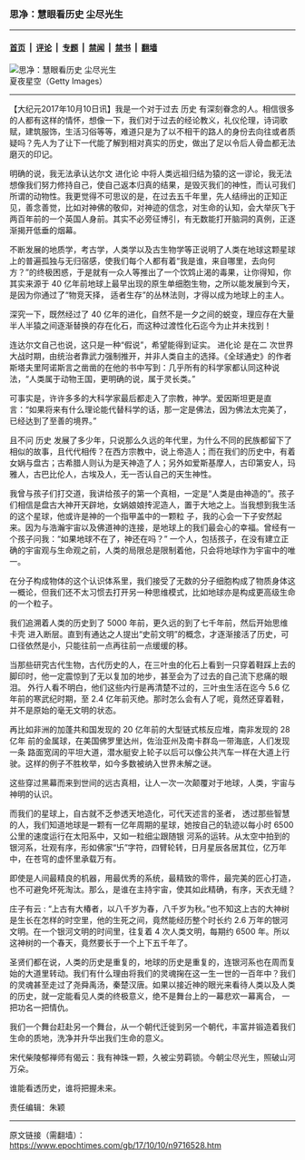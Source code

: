 ### 思净：慧眼看历史 尘尽光生

---

#### [首页](../../../..?n9716528) &nbsp;|&nbsp; [评论](../../../../../epoch-comment?n9716528) &nbsp;|&nbsp; [专题](../../../../../epoch-special?n9716528) &nbsp;|&nbsp; [禁闻](../../../../../epoch-news?n9716528) &nbsp;|&nbsp; [禁书](../../../../../books?n9716528) &nbsp;|&nbsp; [翻墙](https://github.com/gfw-breaker/nogfw/blob/master/README.md?n9716528)


<div><img alt="思净：慧眼看历史 尘尽光生" class="attachment-djy_600_400 size-djy_600_400 wp-post-image" src="https://i.epochtimes.com/assets/uploads/2017/10/GettyImages-541887224-600x400.jpg"/>
<div class="caption">
 夏夜星空（Getty Images）
</div></div><hr/><div class="post_content" id="artbody" itemprop="articleBody">
 <!-- article content begin -->
 <p>
  【大纪元2017年10月10日讯】我是一个对于过去
  <ok href="https://www.epochtimes.com/gb/tag/%E5%8E%86%E5%8F%B2.html">
   历史
  </ok>
  有深刻眷念的人。相信很多的人都有这样的情怀，想像一下，我们对于过去的经论教义，礼仪伦理，诗词歌赋，建筑服饰，生活习俗等等，难道只是为了以不相干的路人的身份去向往或者质疑吗？先人为了让下一代能了解到相对真实的历史，做出了足以令后人骨血都无法磨灭的印记。
 </p>
 <p>
  明确的说，我无法承认达尔文
  <ok href="https://www.epochtimes.com/gb/tag/%E8%BF%9B%E5%8C%96%E8%AE%BA.html">
   进化论
  </ok>
  中将人类远祖归结为猿的这一谬论，我无法想像我们努力修持自己，使自己返本归真的结果，是毁灭我们的神性，而认可我们所谓的动物性。我更觉得不可思议的是，在过去五千年里，先人结缔出的正知正见，善念善觉，比如对神佛的敬仰，对神迹的信念，对生命的认知，会大举灰飞于两百年前的一个英国人身前。其实不必旁征博引，有无数能打开脑洞的真例，正逐渐揭开低垂的烟幕。
 </p>
 <p>
  不断发展的地质学，考古学，人类学以及古生物学等正说明了人类在地球这颗星球上的普遍孤独与无归宿感，使我们每个人都有着“我是谁，来自哪里，去向何方？”的终极困惑，于是就有一众人等推出了一个饮鸩止渴的毒果，让你得知，你其实来源于
  <span lang="zh-TW">
   40
  </span>
  亿年前地球上最早出现的原生单细胞生物，之所以能发展到今天，是因为你通过了“物竞天择， 适者生存”的丛林法则，才得以成为地球上的主人。
 </p>
 <p>
  深究一下，既然经过了
  <span lang="zh-TW">
   40
  </span>
  亿年的进化，自然不是一夕之间的蜕变，理应存在大量半人半猿之间逐渐替换的存在化石，而这种过渡性化石迄今为止并未找到！
 </p>
 <p>
  连达尔文自己也说，这只是一种“假说”，希望能得到证实。
  <ok href="https://www.epochtimes.com/gb/tag/%E8%BF%9B%E5%8C%96%E8%AE%BA.html">
   进化论
  </ok>
  是在二 次世界大战时期，由统治者靠武力强制推开，并非人类自主的选择。《全球通史》的作者斯塔夫里阿诺斯言之凿凿的在他的书中写到：几乎所有的科学家都认同这种说法，“人类属于动物王国，更明确的说，属于灵长类。”
 </p>
 <p>
  可事实是，许许多多的大科学家最后都走入了宗教，神学。爱因斯坦更是直言：“如果将来有什么理论能代替科学的话，那一定是佛法，因为佛法太完美了，已经达到了至善的境界。”
 </p>
 <p>
  且不问
  <ok href="https://www.epochtimes.com/gb/tag/%E5%8E%86%E5%8F%B2.html">
   历史
  </ok>
  发展了多少年，只说那么久远的年代里，为什么不同的民族都留下了相似的故事，且代代相传？在西方宗教中，说上帝造人；而在我们的历史中，有着女娲与盘古；古希腊人则认为是天神造了人；另外如爱斯基摩人，古印第安人，玛雅人，古巴比伦人，古埃及人，无一否认自己的天生神性。
 </p>
 <p>
  我曾与孩子们打交道，我讲给孩子的第一个真相，一定是“人类是由神造的”。孩子们相信是盘古大神开天辟地，女娲娘娘抟泥造人，置于大地之上。当我想到我生活的这个星球，他或许是神的一个指甲盖中的一颗粒 子，我的心会一下子安然起来。因为与浩瀚宇宙以及佛道神的连接，是地球上的我们最会心的幸福。曾经有一个孩子问我：“如果地球不在了，神还在吗？” 一个人，包括孩子，在没有建立正确的宇宙观与生命观之前，人类的局限总是限制着他，只会将地球作为宇宙中的唯一。
 </p>
 <p>
  在分子构成物体的这个认识体系里，我们接受了无数的分子细胞构成了物质身体这一概论，但我们还不太习惯去打开另一种思维模式，比如地球亦是构成更高级生命的一个粒子。
 </p>
 <p>
  我们追溯着人类的历史到了
  <span lang="zh-TW">
   5000
  </span>
  年前，更久远的到了七千年前，然后开始思维卡壳 进入断层。直到有通达之人提出“史前文明”的概念，才逐渐接活了历史，可口径依然是小，只能往前一点再往前一点缓缓的移。
 </p>
 <p>
  当那些研究古代生物，古代历史的人，在三叶虫的化石上看到一只穿着鞋踩上去的脚印时，他一定震惊到了无以复加的地步，甚至会为了过去的自己流下悲痛的眼泪。 外行人看不明白，他们这些内行是再清楚不过的，三叶虫生活在迄今
  <span lang="zh-TW">
   5.6
  </span>
  亿年前的寒武纪时期，至
  <span lang="zh-TW">
   2.4
  </span>
  亿年前灭绝。那时怎么会有人了呢，竟然还穿着鞋，并不是原始的毫无文明的状态。
 </p>
 <p>
  再比如非洲的加蓬共和国发现的
  <span lang="zh-TW">
   20
  </span>
  亿年前的大型链式核反应堆，南非发现的
  <span lang="zh-TW">
   28
  </span>
  亿年 前的金属球，在美国佛罗里达州，佐治亚州及南卡群岛一带海底，人们发现一条 路面宽阔的平坦大道，潜水艇安上轮子以后可以像公共汽车一样在大道上行驶。这样的例子不胜枚举，如今多数被纳入世界未解之谜。
 </p>
 <p>
  这些穿过黑幕而来到世间的远古真相，让人一次一次颠覆对于地球，人类，宇宙与神明的认识。
 </p>
 <p>
  而我们的星球上，自古就不乏参透天地造化，可代天述言的圣者， 透过那些智慧的人，我们知道地球是一颗有一亿年周期的星球，她按自己的轨迹以每小时
  <span lang="zh-TW">
   6500
  </span>
  公里的速度运行在太阳系中，又如一粒细尘跟随银 河系的运转。从太空中拍到的银河系，壮观有序，形如佛家“卐”字符，四臂轮转，日月星辰各居其位，亿万年中，在苍穹的虚怀里承载万有。
 </p>
 <p>
  即使是人间最精良的机器，用最优秀的系统，最精致的零件，最完美的匠心打造， 也不可避免坏死淘汰。那么，是谁在主持宇宙，使其如此精确，有序，天衣无缝？
  <span lang="zh-TW">
   <br/>
  </span>
 </p>
 <p>
  庄子有云
  <span lang="zh-TW">
   :
  </span>
  “上古有大椿者，以八千岁为春，八千岁为秋。”也不知这上古的大神树是生长在怎样的时空里，他的生死之间，竟然能经历整个时长约
  <span lang="zh-TW">
   2.6
  </span>
  万年的银河文明。在一个银河文明的时间里，往复着
  <span lang="zh-TW">
   4
  </span>
  次人类文明，每期约
  <span lang="zh-TW">
   6500
  </span>
  年。所以这神树的一个春天，竟然要长于一个上下五千年了。
 </p>
 <p>
  圣贤们都在说，人类的历史是重复的，地球的历史是重复的，连银河系也在周而复始的大道里转动。我们有什么理由将我们的灵魂掬在这一生一世的一百年中？我们的灵魂甚至走过了尧舜禹汤，秦楚汉唐。如果以接近神的眼光来看待人类以及人类的历史，就一定能看见人类的终极意义，绝不是舞台上的一幕悲欢一幕离合，
  <span lang="zh-CN">
   一把功名一把情仇。
  </span>
 </p>
 <p>
  我们一个舞台赶赴另一个舞台，从一个朝代迁徙到另一个朝代，丰富并锻造着我们生命的质地，洗净并升华出我们生命的意义。
 </p>
 <p>
  宋代柴陵郁禅师有偈云：我有神珠一颗，久被尘劳羁锁。今朝尘尽光生，照破山河万朵。
 </p>
 <p>
  谁能看透历史，谁将把握未来。
 </p>
 <p lang="zh-CN">
  责任编辑：朱颖
 </p>
 <!-- article content end -->
 <div id="below_article_ad">
 </div>
</div>


---

原文链接（需翻墙）：https://www.epochtimes.com/gb/17/10/10/n9716528.htm